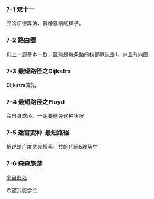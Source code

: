 ### **7-1 双十一**

弗洛伊德算法，很像暴搜的样子。

### **7-2 路由器**

和上一题基本一致，区别是每条路的权都默认是1，并且有向图

### **7-3 最短路径之Dijkstra**

**Dijkstra**算法

### **7-4 最短路径之Floyd**

会自身成环，一定要避免这种状况

### **7-5 迷宫变种-最短路径**

据说是广度优先搜索，抄的代码&理解中

### **7-6 森森旅游**

[来自此处](https://www.liuchuo.net/archives/8886)

希望我能学会